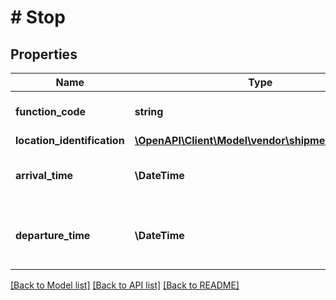 # # Stop

## Properties

Name | Type | Description | Notes
------------ | ------------- | ------------- | -------------
**function_code** | **string** | Provide the function code. |
**location_identification** | [**\OpenAPI\Client\Model\vendor\shipments\Location**](Location.md) |  | [optional]
**arrival_time** | **\DateTime** | Date and time of the arrival of the cargo. | [optional]
**departure_time** | **\DateTime** | Date and time of the departure of the cargo. | [optional]

[[Back to Model list]](../../README.md#models) [[Back to API list]](../../README.md#endpoints) [[Back to README]](../../README.md)
